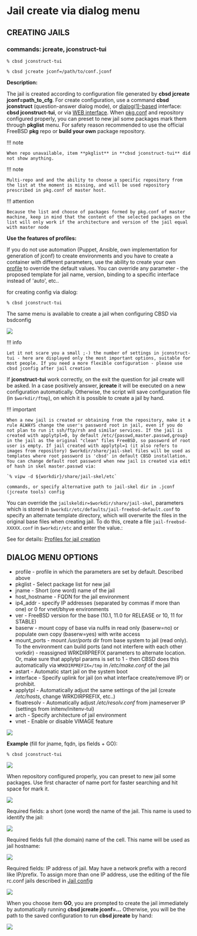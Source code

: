 # Jail create via dialog menu

## CREATING JAILS

### commands: jcreate, jconstruct-tui

```
% cbsd jconstruct-tui

% cbsd jcreate jconf=/path/to/conf.jconf
```

**Description:**

The jail is created according to configuration file generated by **cbsd jcreate jconf=path_to_cfg**. For create configuration, use a command **cbsd jconstruct** (question-answer dialog mode), or [dialog(1)-based](http://man.freebsd.org/dialog/1) interface: **cbsd jconstruct-tui**, or via [WEB interface](https://clonos.tekroutine.com/). When [pkg.conf](https://wiki.freebsd.org/pkgng) and repository configured properly, you can preset to new jail some packages mark them through **pkglist** menu. For safety reason recommended to use the official FreeBSD **pkg** repo or **build your own** package repository.

!!! note

    When repo unavailable, item **pkglist** in **cbsd jconstruct-tui** did not show anything.

!!! note

    Multi-repo and and the ability to choose a specific repository from the list at the moment is missing, and will be used repository prescribed in pkg.conf of master host.

!!! attention

    Because the list and choose of packages formed by pkg.conf of master machine, keep in mind that the content of the selected packages on the list will only work if the architecture and version of the jail equal with master node

**Use the features of profiles:**

If you do not use automation (Puppet, Ansible, own implementation for generation of jconf) to create environments and you have to create a container with different parameters, use the ability to create your own [profile](profiles-for-jail-creation.md) to override the default values. You can override any parameter - the proposed template for jail name, version, binding to a specific interface instead of 'auto', etc..

for creating config via dialog:

```
% cbsd jconstruct-tui
```

The same menu is available to create a jail when configuring CBSD via bsdconfig

![](/img/cbsd_syntax3.png)

!!! info

    Let it not scare you a small ;-) the number of settings in jconstruct-tui - here are displayed only the most important options, suitable for most people. If you need a more flexible configuration - please use cbsd jconfig after jail creation

If **jconstruct-tui** work correctly, on the exit the question for jail create will be asked. In a case positively answer, **jcreate** it will be executed on a new configuration automatically. Otherwise, the script will save configuration file (in `$workdir/ftmp`), on which it is possible to create a jail by hand.


!!! important

    When a new jail is created or obtaining from the repository, make it a rule ALWAYS change the user's password root in jail, even if you do not plan to run it ssh/ftp/rsh and similar services. If the jail is created with applytpl=0, by default /etc/{passwd,master.passwd,group} in the jail as the original "clean" files FreeBSD, so password of root user is empty. If jail created with applytpl=1 (it also refers to images from repository) $workdir/share/jail-skel files will be used as templates where root password is 'cbsd' in default CBSD installation. You can change default root password when new jail is created via edit of hash in skel master.passwd via:
    
    `% vipw -d ${workdir}/share/jail-skel/etc`
    
    commands, or specify alternative path to jail-skel dir in .jconf (jcreate tools) config

You can override the `jailskeldir=$workdir/share/jail-skel`, parameters which is stored in `$workdir/etc/defaults/jail-freebsd-default.conf` to specify an alternate template directory, which will overwrite the files in the original base files when creating jail. To do this, create a file `jail-freebsd-XXXXX.conf` in `$workdir/etc` and enter the value.:

See for details: [Profiles for jail creation](profiles-for-jail-creation.md)

## DIALOG MENU OPTIONS


*  profile - profile in which the parameters are set by default. Described above
*  pkglist - Select package list for new jail
*  jname - Short (one word) name of the jail
*  host_hostname - FQDN for the jail environment
*  ip4_addr - specify IP addresses (separated by commas if more than one) or 0 for vnet/bhyve environments
*  ver - FreeBSD version for the base (10.1, 11.0 for RELEASE or 10, 11 for STABLE)
*  baserw - mount copy of base via nullfs in read only (baserw=no) or populate own copy (baserw=yes) with write access
*  mount_ports - mount _/usr/ports_ dir from base system to jail (read only). To the environment can build ports (and not interfere with each other vorkdir) - reassigned WRKDIRPREFIX parameters to alternate location. Or, make sure that applytpl params is set to 1 - then CBSD does this automatically via `WRKDIRPREFIX=/tmp` in _/etc/make.conf_ of the jail
*  astart - Automatic start jail on the system boot
*  interface - Specify uplink for jail (on what interface create/remove IP) or prohibit.
*  applytpl - Automatically adjust the same settings of the jail (create _/etc/hosts_, change WRKDIRPREFIX, etc..)
*  floatresolv - Automatically adjust _/etc/resolv.conf_ from jnameserver IP (settings from initenv/initenv-tui)
*  arch - Specify architecture of jail environment
*  vnet - Enable or disable VIMAGE feature

![](/gif/jcreate.gif)

**Example** (fill for jname, fqdn, ips fields + GO):

```
% cbsd jconstruct-tui
```
![](/img/jcreate1.png)

When repository configured properly, you can preset to new jail some packages. Use first character of name port for faster searching and hit space for mark it.

![](/img/jcreate2.png)

Required fields: a short (one word) the name of the jail. This name is used to identify the jail:

![](/img/jcreate3.png)

Required fields full (the domain) name of the cell. This name will be used as jail hostname:

![](/img/jcreate4.png)

Required fields: IP address of jail. May have a network prefix with a record like IP/prefix. To assign more than one IP address, use the editing of the file rc.conf jails described in [Jail config](jail-cloning.md)

![](/img/jcreate5.png)

When you choose item **GO**, you are prompted to create the jail immediately by automatically running **cbsd jcreate jconf=...** Otherwise, you will be the path to the saved configuration to run **cbsd jcreate** by hand:

![](/img/jcreate6.png)

